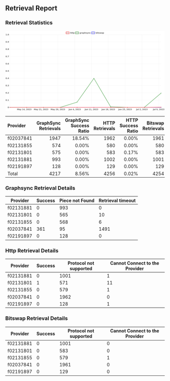 ## Retrieval Report
### Retrieval Statistics
<img src="https://raw.githubusercontent.com/data-preservation-programs/filplus-checker-assets/main/filecoin-project/filecoin-plus-large-datasets/issues/1638/1689236277432.png"/>

| Provider  | GraphSync Retrievals | GraphSync Success Ratio | HTTP Retrievals | HTTP Success Ratio | Bitswap Retrievals | Bitswap Success Ratio |
| :-------- | -------------------: | ----------------------: | --------------: | -----------------: | -----------------: | --------------------: |
| f02037841 |                 1947 |                  18.54% |            1962 |              0.00% |               1961 |                 0.00% |
| f02131855 |                  574 |                   0.00% |             580 |              0.00% |                580 |                 0.00% |
| f02131801 |                  575 |                   0.00% |             583 |              0.17% |                583 |                 0.00% |
| f02131881 |                  993 |                   0.00% |            1002 |              0.00% |               1001 |                 0.00% |
| f02191897 |                  128 |                   0.00% |             129 |              0.00% |                129 |                 0.00% |
| Total     |                 4217 |                   8.56% |            4256 |              0.02% |               4254 |                 0.00% |

### Graphsync Retrieval Details
| Provider  | Success | Piece not Found | Retrieval timeout |
| --------- | ------- | --------------- | ----------------- |
| f02131881 | 0       | 993             | 0                 |
| f02131801 | 0       | 565             | 10                |
| f02131855 | 0       | 568             | 6                 |
| f02037841 | 361     | 95              | 1491              |
| f02191897 | 0       | 128             | 0                 |

### Http Retrieval Details
| Provider  | Success | Protocol not supported | Cannot Connect to the Provider |
| --------- | ------- | ---------------------- | ------------------------------ |
| f02131881 | 0       | 1001                   | 1                              |
| f02131801 | 1       | 571                    | 11                             |
| f02131855 | 0       | 579                    | 1                              |
| f02037841 | 0       | 1962                   | 0                              |
| f02191897 | 0       | 128                    | 1                              |

### Bitswap Retrieval Details
| Provider  | Success | Protocol not supported | Cannot Connect to the Provider |
| --------- | ------- | ---------------------- | ------------------------------ |
| f02131881 | 0       | 1001                   | 0                              |
| f02131801 | 0       | 583                    | 0                              |
| f02131855 | 0       | 579                    | 1                              |
| f02037841 | 0       | 1961                   | 0                              |
| f02191897 | 0       | 129                    | 0                              |
